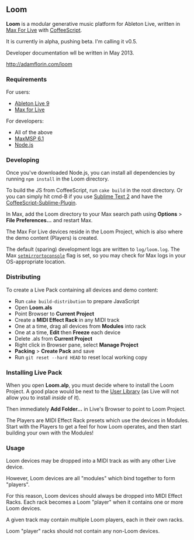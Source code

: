 ## Loom

**Loom** is a modular generative music platform for Ableton Live, written in
[Max For Live](https://www.ableton.com/en/live/max-for-live/) with
[CoffeeScript](http://coffeescript.org/).

It is currently in alpha, pushing beta. I'm calling it v0.5.

Developer documentation wll be written in May 2013.

http://adamflorin.com/loom

### Requirements

For users:

* [Ableton Live 9](http://www.ableton.com/live-8)
* [Max for Live](http://www.ableton.com/maxforlive)

For developers:

* All of the above
* [MaxMSP 6.1](http://cycling74.com/products/max/)
* [Node.js](http://nodejs.org/)

### Developing

Once you've downloaded Node.js, you can install all dependencies by running
`npm install` in the Loom directory.

To build the JS from CoffeeScript, run `cake build` in the root directory.
Or you can simply hit cmd-B if you use
[Sublime Text 2](http://www.sublimetext.com/2) and have the
[CoffeeScript-Sublime-Plugin](https://github.com/Xavura/CoffeeScript-Sublime-Plugin).

In Max, add the Loom directory to your Max search path using
**Options** > **File Preferences...** and restart Max.

The Max For Live devices reside in the Loom Project, which is also where the
demo content (Players) is created.

The default (sparing) development logs are written to `log/loom.log`. The Max
[`setmirrortoconsole`](http://cycling74.com/docs/max6/dynamic/c74_docs.html#messages_to_max)
flag is set, so you may check for Max logs in your OS-appropriate location.

### Distributing

To create a Live Pack containing all devices and demo content:

- Run `cake build-distribution` to prepare JavaScript
- Open **Loom.als**
- Point Browser to **Current Project**
- Create a **MIDI Effect Rack** in any MIDI track
- One at a time, drag all devices from **Modules** into rack
- One at a time, **Edit** then **Freeze** each device
- Delete .als from **Current Project**
- Right click in Browser pane, select **Manage Project**
- **Packing** > **Create Pack** and save
- Run `git reset --hard HEAD` to reset local working copy

### Installing Live Pack

When you open **Loom.alp**, you must decide where to install the Loom Project.
A good place would be next to the 
[User Library](https://www.ableton.com/en/articles/where-are-my-user-presets-saved/)
(as Live will not allow you to install _inside_ of it).

Then immediately **Add Folder...** in Live's Browser to point to Loom Project.

The Players are MIDI Effect Rack presets which use the devices in Modules.
Start with the Players to get a feel for how Loom operates, and then start
building your own with the Modules!

### Usage

Loom devices may be dropped into a MIDI track as with any other Live device.

However, Loom devices are all "modules" which bind together to form "players".

For this reason, Loom devices should always be dropped into MIDI Effect Racks.
Each rack becomes a Loom "player" when it contains one or more Loom devices.

A given track may contain multiple Loom players, each in their own racks.

Loom "player" racks should not contain any non-Loom devices.

